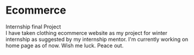 # Ecommerce

Internship final Project <br>
I have taken clothing ecommerce website as my project for winter internship as suggested by my internship mentor. I'm currently working on home page as of now. Wish me luck. Peace out.
